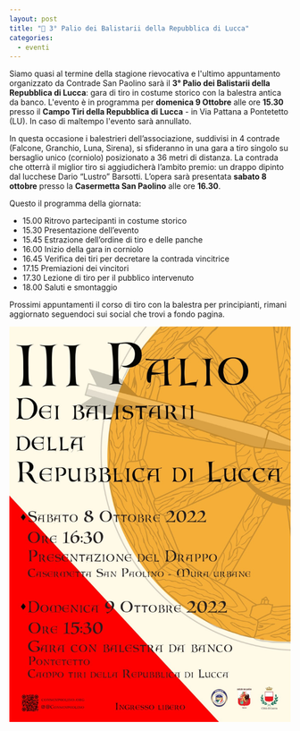 ```yaml
---
layout: post
title: "🎯 3° Palio dei Balistarii della Repubblica di Lucca"
categories:
  - eventi
---
```


Siamo quasi al termine della stagione rievocativa e l'ultimo appuntamento organizzato da Contrade San Paolino sarà il **3° Palio dei Balistarii della Repubblica di Lucca**: gara di tiro in costume storico con la balestra antica da banco. L'evento è in programma per **domenica 9 Ottobre** alle ore **15.30** presso il **Campo Tiri della Repubblica di Lucca** - in Via Pattana a Pontetetto (LU). In caso di maltempo l'evento sarà annullato.

<!-- more -->

In questa occasione i balestrieri dell’associazione, suddivisi in 4 contrade (Falcone, Granchio, Luna, Sirena), si sfideranno in una gara a tiro singolo su bersaglio unico (corniolo) posizionato a 36 metri di distanza. La contrada che otterrà il miglior tiro si aggiudicherà l’ambito premio: un drappo dipinto dal lucchese Dario “Lustro” Barsotti. L’opera sarà presentata **sabato 8 ottobre** presso la **Casermetta San Paolino** alle ore **16.30**.

Questo il programma della giornata:

* 15.00 Ritrovo partecipanti in costume storico
* 15.30 Presentazione dell’evento
* 15.45 Estrazione dell’ordine di tiro e delle panche
* 16.00 Inizio della gara in corniolo
* 16.45 Verifica dei tiri per decretare la contrada vincitrice
* 17.15 Premiazioni dei vincitori
* 17.30 Lezione di tiro per il pubblico intervenuto
* 18.00 Saluti e smontaggio

Prossimi appuntamenti il corso di tiro con la balestra per principianti, rimani
aggiornato seguendoci sui social che trovi a fondo pagina.

![locandina 3o palio dei balistarii](/assets/images/2022/palio-dei-balistarii-locandina.jpg)

